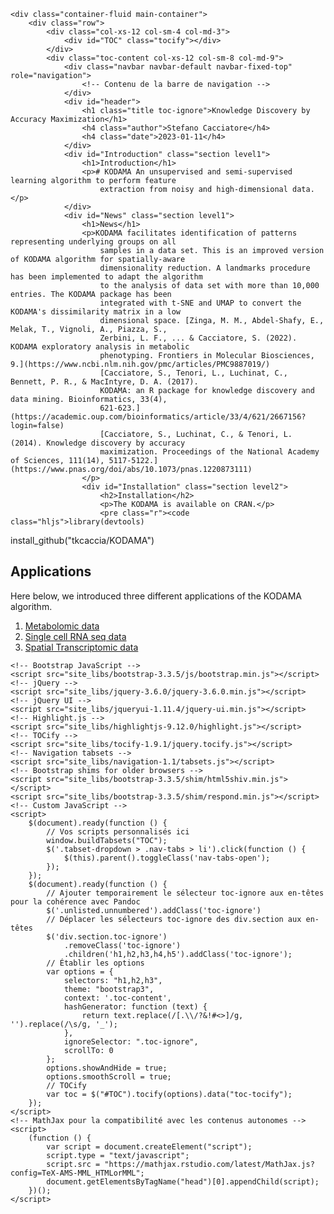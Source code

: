 <KODAMA >
<html lang="fr">

<head>
    <meta charset="UTF-8">
    <meta name="generator" content="pandoc">
    <meta http-equiv="X-UA-Compatible" content="IE=edge">
    <meta name="author" content="stefano cacciatore">
    <meta name="date" content="2023-01-11">
    <title>Knowledge Discovery by Accuracy Maximization</title>
    <meta name="viewport" content="width=device-width, initial-scale=1">
    <!-- Bootstrap CSS -->
    <link rel="stylesheet" href="site_libs/bootstrap-3.3.5/css/cosmo.min.css">
    <!-- Font Awesome CSS -->
    <link rel="stylesheet" href="site_libs/font-awesome-5.1.0/css/all.css">
    <link rel="stylesheet" href="site_libs/font-awesome-5.1.0/css/v4-shims.css">
    <!-- TOCify CSS -->
    <link rel="stylesheet" href="site_libs/tocify-1.9.1/jquery.tocify.css">
    <!-- Highlight.js CSS -->
    <link rel="stylesheet" href="site_libs/highlightjs-9.12.0/textmate.css">
    <!-- Custom CSS -->
    <style>
        /* Vos styles personnalisés ici */
    </style>
</head>

<body>

    <div class="container-fluid main-container">
        <div class="row">
            <div class="col-xs-12 col-sm-4 col-md-3">
                <div id="TOC" class="tocify"></div>
            </div>
            <div class="toc-content col-xs-12 col-sm-8 col-md-9">
                <div class="navbar navbar-default navbar-fixed-top" role="navigation">
                    <!-- Contenu de la barre de navigation -->
                </div>
                <div id="header">
                    <h1 class="title toc-ignore">Knowledge Discovery by Accuracy Maximization</h1>
                    <h4 class="author">Stefano Cacciatore</h4>
                    <h4 class="date">2023-01-11</h4>
                </div>
                <div id="Introduction" class="section level1">
                    <h1>Introduction</h1>
                    <p># KODAMA An unsupervised and semi-supervised learning algorithm to perform feature
                        extraction from noisy and high-dimensional data.</p>
                </div>
                <div id="News" class="section level1">
                    <h1>News</h1>
                    <p>KODAMA facilitates identification of patterns representing underlying groups on all
                        samples in a data set. This is an improved version of KODAMA algorithm for spatially-aware
                        dimensionality reduction. A landmarks procedure has been implemented to adapt the algorithm
                        to the analysis of data set with more than 10,000 entries. The KODAMA package has been
                        integrated with t-SNE and UMAP to convert the KODAMA's dissimilarity matrix in a low
                        dimensional space. [Zinga, M. M., Abdel-Shafy, E., Melak, T., Vignoli, A., Piazza, S.,
                        Zerbini, L. F., ... & Cacciatore, S. (2022). KODAMA exploratory analysis in metabolic
                        phenotyping. Frontiers in Molecular Biosciences, 9.](https://www.ncbi.nlm.nih.gov/pmc/articles/PMC9887019/)
                        [Cacciatore, S., Tenori, L., Luchinat, C., Bennett, P. R., & MacIntyre, D. A. (2017).
                        KODAMA: an R package for knowledge discovery and data mining. Bioinformatics, 33(4),
                        621-623.](https://academic.oup.com/bioinformatics/article/33/4/621/2667156?login=false)
                        [Cacciatore, S., Luchinat, C., & Tenori, L. (2014). Knowledge discovery by accuracy
                        maximization. Proceedings of the National Academy of Sciences, 111(14), 5117-5122.](https://www.pnas.org/doi/abs/10.1073/pnas.1220873111)
                    </p>
                    <div id="Installation" class="section level2">
                        <h2>Installation</h2>
                        <p>The KODAMA is available on CRAN.</p>
                        <pre class="r"><code class="hljs">library(devtools)
install_github("tkcaccia/KODAMA")</code></pre>
                    </div>
                </div>
                <div id="Applications" class="section level2">
                    <h2>Applications</h2>
                    <p>Here below, we introduced three different applications of the KODAMA algorithm.</p>
                    <ol>
                        <li><a href="https://github.com/tkcaccia/KODAMA/blob/main/docs/Metabolomics_data.md">Metabolomic
                                data</a></li>
                        <li><a href="https://github.com/tkcaccia/KODAMA/blob/main/docs/Single_cell_RNA_seq.md">Single
                                cell RNA seq data</a></li>
                        <li><a href="https://github.com/tkcaccia/KODAMA/blob/main/docs/Spatial%20_transcriptomic.md">Spatial
                                Transcriptomic data</a></li>
                    </ol>
                </div>
            </div>
        </div>
    </div>

    <!-- Bootstrap JavaScript -->
    <script src="site_libs/bootstrap-3.3.5/js/bootstrap.min.js"></script>
    <!-- jQuery -->
    <script src="site_libs/jquery-3.6.0/jquery-3.6.0.min.js"></script>
    <!-- jQuery UI -->
    <script src="site_libs/jqueryui-1.11.4/jquery-ui.min.js"></script>
    <!-- Highlight.js -->
    <script src="site_libs/highlightjs-9.12.0/highlight.js"></script>
    <!-- TOCify -->
    <script src="site_libs/tocify-1.9.1/jquery.tocify.js"></script>
    <!-- Navigation tabsets -->
    <script src="site_libs/navigation-1.1/tabsets.js"></script>
    <!-- Bootstrap shims for older browsers -->
    <script src="site_libs/bootstrap-3.3.5/shim/html5shiv.min.js"></script>
    <script src="site_libs/bootstrap-3.3.5/shim/respond.min.js"></script>
    <!-- Custom JavaScript -->
    <script>
        $(document).ready(function () {
            // Vos scripts personnalisés ici
            window.buildTabsets("TOC");
            $('.tabset-dropdown > .nav-tabs > li').click(function () {
                $(this).parent().toggleClass('nav-tabs-open');
            });
        });
        $(document).ready(function () {
            // Ajouter temporairement le sélecteur toc-ignore aux en-têtes pour la cohérence avec Pandoc
            $('.unlisted.unnumbered').addClass('toc-ignore')
            // Déplacer les sélecteurs toc-ignore des div.section aux en-têtes
            $('div.section.toc-ignore')
                .removeClass('toc-ignore')
                .children('h1,h2,h3,h4,h5').addClass('toc-ignore');
            // Établir les options
            var options = {
                selectors: "h1,h2,h3",
                theme: "bootstrap3",
                context: '.toc-content',
                hashGenerator: function (text) {
                    return text.replace(/[.\\/?&!#<>]/g, '').replace(/\s/g, '_');
                },
                ignoreSelector: ".toc-ignore",
                scrollTo: 0
            };
            options.showAndHide = true;
            options.smoothScroll = true;
            // TOCify
            var toc = $("#TOC").tocify(options).data("toc-tocify");
        });
    </script>
    <!-- MathJax pour la compatibilité avec les contenus autonomes -->
    <script>
        (function () {
            var script = document.createElement("script");
            script.type = "text/javascript";
            script.src = "https://mathjax.rstudio.com/latest/MathJax.js?config=TeX-AMS-MML_HTMLorMML";
            document.getElementsByTagName("head")[0].appendChild(script);
        })();
    </script>

</body>

</html>
